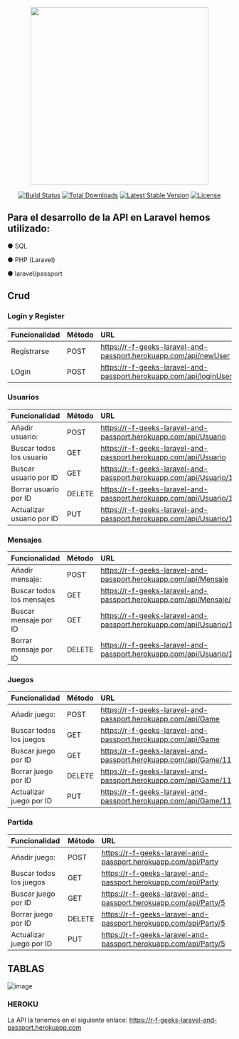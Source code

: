 <p align="center"><a href="https://laravel.com" target="_blank"><img src="https://raw.githubusercontent.com/laravel/art/master/logo-lockup/5%20SVG/2%20CMYK/1%20Full%20Color/laravel-logolockup-cmyk-red.svg" width="400"></a></p>

<p align="center">
<a href="https://travis-ci.org/laravel/framework"><img src="https://travis-ci.org/laravel/framework.svg" alt="Build Status"></a>
<a href="https://packagist.org/packages/laravel/framework"><img src="https://img.shields.io/packagist/dt/laravel/framework" alt="Total Downloads"></a>
<a href="https://packagist.org/packages/laravel/framework"><img src="https://img.shields.io/packagist/v/laravel/framework" alt="Latest Stable Version"></a>
<a href="https://packagist.org/packages/laravel/framework"><img src="https://img.shields.io/packagist/l/laravel/framework" alt="License"></a>
</p>


## Para el desarrollo de la API en Laravel hemos utilizado:

● SQL

● PHP (Laravel)

● laravel/passport

## Crud
### Login y Register
| Funcionalidad | Método | URL |
| :---         |    :---         |   :---   |
| Registrarse   |POST    | https://r-f-geeks-laravel-and-passport.herokuapp.com/api/newUser    |
| LOgin  | POST  | https://r-f-geeks-laravel-and-passport.herokuapp.com/api/loginUser    | 

### Usuarios
| Funcionalidad | Método | URL |
| :---         |    :---         |   :---   |
| Añadir usuario:   |POST    |  https://r-f-geeks-laravel-and-passport.herokuapp.com/api/Usuario     |
| Buscar todos los usuario  | GET   | https://r-f-geeks-laravel-and-passport.herokuapp.com/api/Usuario      | 
| Buscar usuario por ID   | GET   |  https://r-f-geeks-laravel-and-passport.herokuapp.com/api/Usuario/11     |
| Borrar usuario por ID  | DELETE   |  https://r-f-geeks-laravel-and-passport.herokuapp.com/api/Usuario/11     | 
| Actualizar usuario por ID  | PUT   |  https://r-f-geeks-laravel-and-passport.herokuapp.com/api/Usuario/11     | 

###  Mensajes
| Funcionalidad | Método | URL |
| :---         |    :---         |   :---   |
| Añadir mensaje:   |POST    |  https://r-f-geeks-laravel-and-passport.herokuapp.com/api/Mensaje    |
| Buscar todos los mensajes | GET   | https://r-f-geeks-laravel-and-passport.herokuapp.com/api/Mensaje/     | 
| Buscar mensaje por ID   | GET   |  https://r-f-geeks-laravel-and-passport.herokuapp.com/api/Usuario/11     |
| Borrar mensaje por ID  | DELETE   |  https://r-f-geeks-laravel-and-passport.herokuapp.com/api/Usuario/11     | 

###  Juegos
| Funcionalidad | Método | URL |
| :---         |    :---         |   :---   |
| Añadir juego:   |POST    |  https://r-f-geeks-laravel-and-passport.herokuapp.com/api/Game  |
| Buscar todos los juegos | GET   | https://r-f-geeks-laravel-and-passport.herokuapp.com/api/Game    | 
| Buscar juego por ID   | GET   |https://r-f-geeks-laravel-and-passport.herokuapp.com/api/Game/11     |
| Borrar juego por ID  | DELETE   |  https://r-f-geeks-laravel-and-passport.herokuapp.com/api/Game/11     | 
| Actualizar juego por ID  | PUT   |  https://r-f-geeks-laravel-and-passport.herokuapp.com/api/Game/11    | 

###  Partida
| Funcionalidad | Método | URL |
| :---         |    :---         |   :---   |
| Añadir juego:   |POST    |  https://r-f-geeks-laravel-and-passport.herokuapp.com/api/Party  |
| Buscar todos los juegos | GET   |https://r-f-geeks-laravel-and-passport.herokuapp.com/api/Party  | 
| Buscar juego por ID   | GET   |https://r-f-geeks-laravel-and-passport.herokuapp.com/api/Party/5   |
| Borrar juego por ID  | DELETE   | https://r-f-geeks-laravel-and-passport.herokuapp.com/api/Party/5  | 
| Actualizar juego por ID  | PUT   |  https://r-f-geeks-laravel-and-passport.herokuapp.com/api/Party/5   | 

 

## TABLAS

![image](https://user-images.githubusercontent.com/28491001/146386220-4cc04913-34a5-4ef2-99e0-4db6d4531040.png)

### HEROKU

La API la tenemos en el siguiente enlace:
https://r-f-geeks-laravel-and-passport.herokuapp.com

